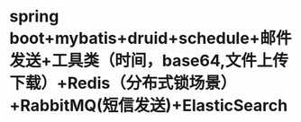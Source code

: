 # spring boot+mybatis+druid+schedule+邮件发送+工具类（时间，base64,文件上传下载）+Redis（分布式锁场景）+RabbitMQ(短信发送)+ElasticSearch
